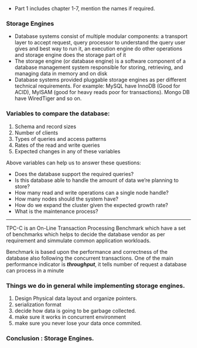 * Part 1 includes chapter 1-7, mention the names if required. 

### Storage Engines 

* Database systems consist of multiple modular components: a transport layer to accept request, query processor to understand the query user gives and best way to run it, an execution engine do other operations and storage engine does the storage part of it 
* The storage engine (or database engine) is a software component of a database management system responsible for storing, retrieving, and managing data in memory
  and on disk
* Database systems provided pluggable storage engines as per different technical requirements. For example: MySQL have InnoDB (Good for ACID), MyISAM (good for heavy reads poor for transactions). Mongo DB have WiredTiger and so on.

### Variables to compare the database: 
1. Schema and record sizes
2. Number of clients
3. Types of queries and access patterns
4. Rates of the read and write queries
5. Expected changes in any of these variables

Above variables can help us to answer these questions: 

* Does the database support the required queries?
* Is this database able to handle the amount of data we’re planning to store?
* How many read and write operations can a single node handle?
* How many nodes should the system have?
* How do we expand the cluster given the expected growth rate?
* What is the maintenance process?

---

TPC-C is an On-Line Transaction Processing Benchmark which have a set of benchmarks which helps to decide the database vendor as per requirement and simmulate common application workloads. 

Benchmark is based upon the performance and correctness of the database also following the concurrent transactions. One of the main performance indicator is **_throughput_**, it tells number of request a database can process in a minute 


### Things we do in general while implementing storage engines. 
1. Design Physical data layout and organize pointers. 
2. serialization format 
3. decide how data is going to be garbage collected. 
4. make sure it works in concurrent environment 
5. make sure you never lose your data once commited. 


### Conclusion : Storage Engines. 

